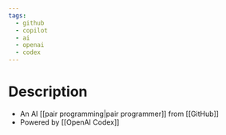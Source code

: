 ```yaml
---
tags:
  - github
  - copilot
  - ai
  - openai
  - codex
---
```

# Description
- An AI [[pair programming|pair programmer]] from [[GitHub]]
- Powered by [[OpenAI Codex]] 